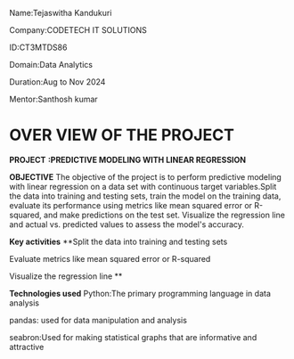 Name:Tejaswitha Kandukuri

Company:CODETECH IT SOLUTIONS

ID:CT3MTDS86

Domain:Data Analytics

Duration:Aug to Nov 2024

Mentor:Santhosh kumar

# OVER VIEW OF THE PROJECT #
**PROJECT** **:PREDICTIVE MODELING WITH LINEAR REGRESSION**

**OBJECTIVE**
The objective of the project is to perform predictive modeling with linear regression on a data set with continuous target variables.Split the data into training and testing sets, train the model on
the training data, evaluate its performance using metrics like mean squared error or R-squared, and make predictions on the test set. Visualize the regression line and actual vs. predicted values to assess the model's accuracy.

**Key activities**
**Split the data into training and testing sets

Evaluate metrics like mean squared error or R-squared

Visualize the regression line **

**Technologies used**
Python:The primary programming language in data analysis

pandas: used for data manipulation and analysis

seabron:Used for making statistical graphs that are informative and attractive
